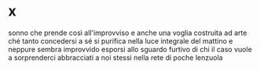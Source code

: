 # x

sonno che prende così all'improvviso
e anche una voglia costruita ad arte
ché tanto concedersi a sé si purifica
nella luce integrale del mattino
e neppure sembra improvvido esporsi
allo sguardo furtivo di chi
il caso vuole a sorprenderci
abbracciati a noi stessi
nella rete di poche lenzuola
